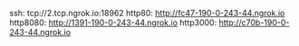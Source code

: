 ssh: tcp://2.tcp.ngrok.io:18962 
http80: http://fc47-190-0-243-44.ngrok.io 
http8080: http://1391-190-0-243-44.ngrok.io 
http3000: http://c70b-190-0-243-44.ngrok.io 
